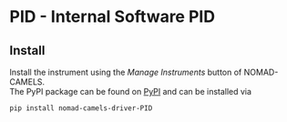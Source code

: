 # PID - Internal Software PID

## Install
Install the instrument using the _Manage Instruments_ button of NOMAD-CAMELS.\
The PyPI package can be found on [PyPI](https://pypi.org/project/nomad-camels-driver-PID/) and can be installed via 

```powershell
pip install nomad-camels-driver-PID
```

